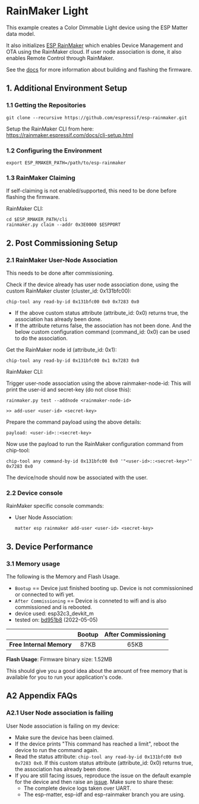 # RainMaker Light

This example creates a Color Dimmable Light device using the ESP
Matter data model.

It also initializes [ESP RainMaker](https://rainmaker.espressif.com/) which enables Device Management and
OTA using the RainMaker cloud. If user node association is done, it also
enables Remote Control through RainMaker.

See the [docs](https://docs.espressif.com/projects/esp-matter/en/latest/esp32/developing.html) for more information about building and flashing the firmware.

## 1. Additional Environment Setup

### 1.1 Getting the Repositories

```
git clone --recursive https://github.com/espressif/esp-rainmaker.git
```

Setup the RainMaker CLI from here: https://rainmaker.espressif.com/docs/cli-setup.html

### 1.2 Configuring the Environment

```
export ESP_RMAKER_PATH=/path/to/esp-rainmaker
```

### 1.3 RainMaker Claiming

If self-claiming is not enabled/supported, this need to be done before
flashing the firmware.

RainMaker CLI:

```
cd $ESP_RMAKER_PATH/cli
rainmaker.py claim --addr 0x3E0000 $ESPPORT
```

## 2. Post Commissioning Setup

### 2.1 RainMaker User-Node Association

This needs to be done after commissioning.

Check if the device already has user node association done, using the
custom RainMaker cluster (cluster_id: 0x131bfc00):

```
chip-tool any read-by-id 0x131bfc00 0x0 0x7283 0x0
```

-   If the above custom status attribute (attribute_id: 0x0) returns
    true, the association has already been done.
-   If the attribute returns false, the association has not been done.
    And the below custom configuration command (command_id: 0x0) can be
    used to do the association.

Get the RainMaker node id (attribute_id: 0x1):

```
chip-tool any read-by-id 0x131bfc00 0x1 0x7283 0x0
```

RainMaker CLI:

Trigger user-node association using the above rainmaker-node-id: This
will print the user-id and secret-key (do not close this):

```
rainmaker.py test --addnode <rainmaker-node-id>

>> add-user <user-id> <secret-key>
```

Prepare the command payload using the above details:

```
payload: <user-id>::<secret-key>
```

Now use the payload to run the RainMaker configuration command from
chip-tool:

```
chip-tool any command-by-id 0x131bfc00 0x0 '"<user-id>::<secret-key>"' 0x7283 0x0
```

The device/node should now be associated with the user.

### 2.2 Device console

RainMaker specific console commands:

-   User Node Association:

    ```
    matter esp rainmaker add-user <user-id> <secret-key>
    ```

## 3. Device Performance

### 3.1 Memory usage

The following is the Memory and Flash Usage.

-   `Bootup` == Device just finished booting up. Device is not
    commissionined or connected to wifi yet.
-   `After Commissioning` == Device is conneted to wifi and is also
    commissioned and is rebooted.
-   device used: esp32c3_devkit_m
-   tested on:
    [bd951b8](https://github.com/espressif/esp-matter/commit/bd951b84993d9d0b5742872be4f51bb6c9ccf15e)
    (2022-05-05)

|                         | Bootup | After Commissioning |
|:-                       |:-:     |:-:                  |
|**Free Internal Memory** |87KB    |65KB                 |

**Flash Usage**: Firmware binary size: 1.52MB

This should give you a good idea about the amount of free memory that is
available for you to run your application's code.

## A2 Appendix FAQs

### A2.1 User Node association is failing

User Node association is failing on my device:

-   Make sure the device has been claimed.
-   If the device prints "This command has reached a limit", reboot the
    device to run the command again.
-   Read the status attribute:
    `chip-tool any read-by-id 0x131bfc00 0x0 0x7283 0x0`. If this custom
    status attribute (attribute_id: 0x0) returns true, the association
    has already been done.
-   If you are still facing issues, reproduce the issue on the default
    example for the device and then raise an [issue](https://github.com/espressif/esp-matter/issues).
    Make sure to share these:
    -   The complete device logs taken over UART.
    -   The esp-matter, esp-idf and esp-rainmaker branch you are using.
